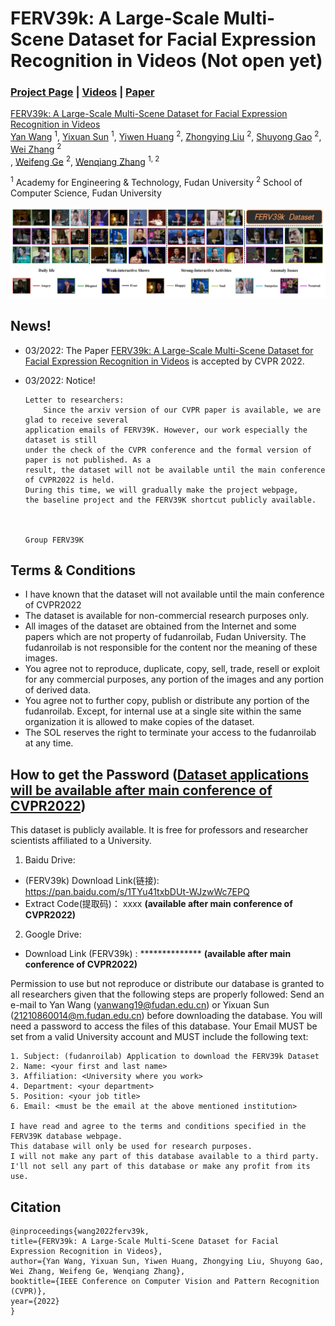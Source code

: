 # FERV39k: A Large-Scale Multi-Scene Dataset for Facial Expression Recognition in Videos (Not open yet)

### [Project Page](https://wangyanckxx.github.io/Proj_CVPR2022_FERV39k.html) | [Videos](#) | [Paper](https://arxiv.org/abs/2203.09463)

[FERV39k: A Large-Scale Multi-Scene Dataset for Facial Expression Recognition in Videos](https://arxiv.org/abs/2203.09463) <br>
 [Yan Wang](https://wangyanckxx.github.io/) <sup>1</sup>,
 [Yixuan Sun](http://www.fudanroilab.com/2019/10/07/YixuanSun.html) <sup>1</sup>,
 [Yiwen Huang](#) <sup>2</sup>,
 [Zhongying Liu](http://www.fudanroilab.com/2019/01/17/ZhongyingLiu.html) <sup>2</sup>,
 [Shuyong Gao](http://www.fudanroilab.com/2020/07/01/ShuyongGao.html) <sup>2</sup>,
 [Wei Zhang](https://faculty.fudan.edu.cn/zhangwei1234/zh_CN/jsxx/161831/jsxx/jsxx.htm) <sup>2</sup> <br>,
 [Weifeng Ge](http://www.weifengge.net/) <sup>2</sup>,
 [Wenqiang Zhang](http://faet.fudan.edu.cn/17/bb/c13532a137147/page.htm) <sup>1, 2</sup>

<sup>1</sup> Academy for Engineering & Technology, Fudan University
<sup>2</sup> School of Computer Science, Fudan University <br>

![总体介绍](./image/总体介绍.png)


## News!

- 03/2022: The Paper [FERV39k: A Large-Scale Multi-Scene Dataset for Facial Expression Recognition in Videos](https://arxiv.org/abs/2203.09463) is accepted by CVPR 2022.

- 03/2022: Notice!

  ```
  Letter to researchers:
      Since the arxiv version of our CVPR paper is available, we are glad to receive several 
  application emails of FERV39K. However, our work especially the dataset is still 
  under the check of the CVPR conference and the formal version of paper is not published. As a 
  result, the dataset will not be available until the main conference of CVPR2022 is held. 
  During this time, we will gradually make the project webpage, 
  the baseline project and the FERV39K shortcut publicly available.
  
  																																			                   
                                                                           Group FERV39K
  ```

  

<!-- ## Model Zoo

<center>

| Model          | Backbone | Pre-trained | Fine-tuned | WAR/UAR     | Trained-model                                                | Val-Results                                                  | # of Parameters |
| -------------- | -------- | ----------- | ---------- | ----------- | ------------------------------------------------------------ | ------------------------------------------------------------ | --------------- |
| ResNet18       | ResNet18 | -           | -          | 39.33/30.30 | [FERV39k-train-ResNet18](#) | [FERV39k-val-ResNet18](#) | 17M             |
| ResNet50       | ResNet50 | -           | -          | 30.57/22.47 | [FERV39k-train-ResNet50](#) | [FERV39k-val-ResNet50](#) | 124M            |
| VGG13          | VGG13    | -           | -          | 41.02/31.19 | [FERV39k-train-VGG13](#) | [FERV39k-val-VGG13](#) | 128M            |
| VGG16          | VGG16    | -           | -          | 41.66/32.01 | [FERV39k-train-VGG16](#) | [FERV39k-val-VGG16](#) | 134M            |
| R18-LSTM       | ResNet18 | -           | -          | 42.59/30.92 | [FERV39k-train-R18-LSTM](#) | [FERV39k-val-R18-LSTM](#) | 132M            |
| R50-LSTM       | ResNet50 | -           | -          | 40.75/32.12 | [FERV39k-train-R50-LSTM](#) | [FERV39k-val-R50-LSTM](#) | 57M             |
| VGG13-LSTM     | VGG13    | -           | -          | 43.37/32.41 | [FERV39k-train-VGG13-LSTM](#) | [FERV39k-val-VGG13-LSTM](#) | 133M            |
| VGG16-LSTM     | VGG16    | -           | -          | 41.70/30.93 | [FERV39k-train-VGG16-LSTM](#) | [FERV39k-val-VGG16-LSTM](#) | 138M            |
| C3D            | C3D      | -           | -          | 31.69/22.68 | [FERV39k-train-C3D](#) | [FERV39k-val-C3D](#) | 78M             |
| I3D            | I3D      | -           | -          | 38.78/30.17 | [FERV39k-train-I3D](#) | [FERV39k-val-I3D](#) | 12M             |
| 3D-R18         | ResNet18 | -           | -          | 37.57/26.67 | [FERV39k-train-3D-R18](#) | [FERV39k-val-3D-R18](#) | 33M             |
| Two C3D        | C3D      | -           | -          | 41.77/30.72 | [FERV39k-train-Two-C3D](#) | [FERV39k-val-Two-C3D](#) | 97M             |
| Two I3D        | I3D      | -           | -          | 41.30/31.01 | [FERV39k-train-Two-I3D](#) | [FERV39k-val-Two-I3D](#) | 26M             |
| Two 3D-R18     | ResNet18 | -           | -          | 42.28/30.55 | [FERV39k-train-Two-3D-R18](#) | [FERV39k-val-Two-3D-R18](#) | 67M             |
| Two R18-LSTM   | ResNet18 | -           | -          | 43.20/31.28 | [FERV39k-train-Two-R18-LSTM](#) | [FERV39k-val-Two-R18-LSTM](#) | 27M             |
| Two VGG13-LSTM | VGG13    | -           | -          | 44.54/32.79 | [FERV39k-train-Two-VGG13-LSTM](#) | [FERV39k-val-Two-VGG13-LSTM](#) | 144M            |
| RS18-LSTM      | ResNet18 | MS-Celeb-1M | FERV39k    | 41.XX/31.XX | [FERV39k-train-R18-LSTM-MS-Celeb-1M](#) | [FERV39k-val-LSTM-MS-Celeb-1M](#) | 132M            |
| RS18-LSTM      | ResNet18 | DFEW        | FERV39k    | 41.XX/29.XX | [FERV39k-train-R18-LSTM-DFEW](#) | [FERV39k-val-LSTM-DFEW](#) | 132M            |
| RS50-LSTM      | ResNet50 | MS-Celeb-1M | FERV39k    | 46.XX/34.XX | [FERV39k-train-R50-LSTM-MS-Celeb-1M](#) | [FERV39k-val-LSTM-MS-Celeb-1M](#) | 57M             |
| RS50-LSTM      | ResNet50 | DFEW        | FERV39k    | 41.XX/29.XX | [FERV39k-train-R50-LSTM-DFEW](#) | [FERV39k-val-LSTM-DFEW](#) | 57M             |
 -->

## Terms & Conditions
- I have known that the dataset will not available until the main conference of CVPR2022
- The dataset is available for non-commercial research purposes only.
- All images of the dataset are obtained from the Internet and some papers which are not property of fudanroilab, Fudan University. The fudanroilab is not responsible for the content nor the meaning of these images.
- You agree not to reproduce, duplicate, copy, sell, trade, resell or exploit for any commercial purposes, any portion of the images and any portion of derived data.
- You agree not to further copy, publish or distribute any portion of the fudanroilab. Except, for internal use at a single site within the same organization it is allowed to make copies of the dataset.
- The SOL reserves the right to terminate your access to the fudanroilab at any time.

## How to get the Password (**<u>Dataset applications will be available after main conference of CVPR2022</u>**)

This dataset is publicly available. It is free for professors and researcher scientists affiliated to a University.
1. Baidu Drive:
* (FERV39k) Download Link(链接): https://pan.baidu.com/s/1TYu41txbDUt-WJzwWc7EPQ  
* Extract Code(提取码)： xxxx **(available after main conference of CVPR2022)**
2. Google Drive:
* Download Link (FERV39k) : **************  **(available after main conference of CVPR2022)**

Permission to use but not reproduce or distribute our database is granted to all researchers given that the following steps are properly followed:
Send an e-mail to Yan Wang (yanwang19@fudan.edu.cn) or Yixuan Sun (21210860014@m.fudan.edu.cn) before downloading the database. You will need a password to access the files of this database. Your Email MUST be set from a valid University account and MUST include the following text:
```
1. Subject: (fudanroilab) Application to download the FERV39k Dataset          
2. Name: <your first and last name>
3. Affiliation: <University where you work>
4. Department: <your department>
5. Position: <your job title>
6. Email: <must be the email at the above mentioned institution>

I have read and agree to the terms and conditions specified in the FERV39K database webpage. 
This database will only be used for research purposes. 
I will not make any part of this database available to a third party. 
I'll not sell any part of this database or make any profit from its use.
```

 

## Citation

```
@inproceedings{wang2022ferv39k,
title={FERV39k: A Large-Scale Multi-Scene Dataset for Facial Expression Recognition in Videos},
author={Yan Wang, Yixuan Sun, Yiwen Huang, Zhongying Liu, Shuyong Gao, Wei Zhang, Weifeng Ge, Wenqiang Zhang},
booktitle={IEEE Conference on Computer Vision and Pattern Recognition (CVPR)},
year={2022}
}
```
